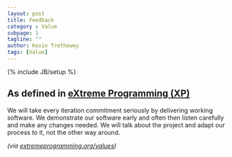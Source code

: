 ```yaml
---
layout: post
title: Feedback
category : Value
subpage: 1
tagline: ""
author: Kevin Trethewey
tags: [Value]
---
```

{% include JB/setup %}

## As defined in [eXtreme Programming (XP)](/archetype/XP)
We will take every iteration commitment seriously by delivering working software. We demonstrate our software early and often then listen carefully and make any changes needed. We will talk about the project and adapt our process to it, not the other way around.

*(via [extremeprogramming.org/values](http://www.extremeprogramming.org/values.html))*
